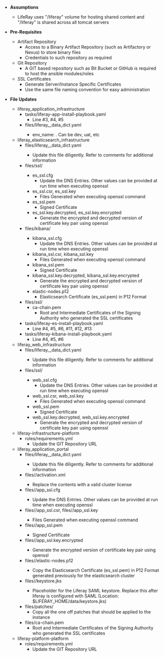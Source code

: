 - **Assumptions**
   - LifeRay uses "/liferay" volume for hosting shared content and "/liferay" is shared across all tomcat servers
- **Pre-Requisites**
   - Artifact Repository
      - Access to a Binary Artifact Repository (such as Artifactory or Nexus) to store binary files
      - Credentials to such repository as required
   - Git Repository
      - A GIT based repository such as Bit Bucket or GitHub is required to host the ansible modules/roles
   - SSL Certificates
      - Generate Server/Instance Specific Certificates
      - Use the same file naming convention for easy administration

- **File Updates**
   - liferay_application_infrastructure
      - tasks/liferay-app-install-playbook.yaml
          - Line #3, #4, #5
      - files/liferay_<env>_data_dict.yaml
          - env_name: <match the env flag in file name>. Can be dev, uat, etc
   - liferay_elasticsearch_infrastructure
      - files/liferay_<env>_data_dict.yaml
         - Update this file diligently. Refer to comments for additional information
      - files/ssl/<env>
         - es_ssl.cfg
            - Update the DNS Entries. Other values can be provided at run time when executing openssl
         - es_ssl.csr, es_ssl.key
            - Files Generated when executing openssl command
         - es_ssl.pem
            - Signed Certificate
         - es_ssl.key.decrypted, es_ssl.key.encrypted
            - Generate the encrypted and decrypted version of certificate key pair using openssl
      - files/kibana/<env>
         - kibana_ssl.cfg
            - Update the DNS Entries. Other values can be provided at run time when executing openssl
         - kibana_ssl.csr, kibana_ssl.key
            - Files Generated when executing openssl command
         - kibana_ssl.pem
            - Signed Certificate
         - kibana_ssl.key.decrypted, kibana_ssl.key.encrypted
            - Generate the encrypted and decrypted version of certificate key pair using openssl
         - elastic-nodes.p12
            - Elasticsearch Certificate (es_ssl.pem) in P12 Format
      - files/ssl/
         - ca-chain.pem
            - Root and Intermediate Certificates of the Signing Authority who generated the SSL certificates
      - tasks/liferay-es-install-playbook.yaml
         - Line #4, #5, #6, #11, #12, #13
      - tasks/liferay-kibana-install-playbook.yaml
         - Line #4, #5, #6
   - liferay_web_infrastructure
      - files/liferay_<env>_data_dict.yaml
         - Update this file diligently. Refer to comments for additional information
      - files/ssl/<env>
         - web_ssl.cfg
            - Update the DNS Entries. Other values can be provided at run time when executing openssl
         - web_ssl.csr, web_ssl.key
            - Files Generated when executing openssl command
         - web_ssl.pem
            - Signed Certificate
         - web_ssl.key.decrypted, web_ssl.key.encrypted
            - Generate the encrypted and decrypted version of certificate key pair using openssl	
   - liferay-infrastructure-platform
      - roles/requirements.yml
         - Update the GIT Repository URL
   - liferay_application_portal
      - files/liferay_<env>_data_dict.yaml
         - Update this file diligently. Refer to comments for additional information
      - files/<env>/activation.xml
         - Replace the contents with a valid cluster license
      - files/<env>/app_ssl.cfg
         - Update the DNS Entries. Other values can be provided at run time when executing openssl
      - files/<env>/app_ssl.csr, files/<env>/app_ssl.key
         - Files Generated when executing openssl command
      - files/<env>/app_ssl.pem
         - Signed Certificate
      - files/<env>/app_ssl.key.encrypted
         - Generate the encrypted version of certificate key pair using openssl
      - files/<env>/elastic-nodes.p12
         - Copy the Elasticsearch Certificate (es_ssl.pem) in P12 Format generated previously for the elasticsearch cluster
      - files/<env>/keystore.jks
         - Placeholder for the Liferay SAML keystore. Replace this after liferay is configured with SAML (Location: $LIFERAY_HOME/data/keystore.jks)
      - files/patches/
         - Copy all the one off patches that should be applied to the instance
      - files/ca-chain.pem
         - Root and Intermediate Certificates of the Signing Authority who generated the SSL certificates
   - liferay-platform-platform
      - roles/requirements.yml
         - Update the GIT Repository URL
